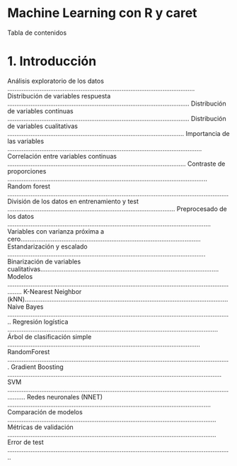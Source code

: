 # Machine Learning con R y caret

Tabla de contenidos
# 1. Introducción

Análisis exploratorio de los datos .........................................................................................................
  Distribución de variables respuesta ......................................................................................................
  Distribución de variables continuas ......................................................................................................
  Distribución de variables cualitativas ...................................................................................................
  Importancia de las variables .............................................................................................................
  Correlación entre variables continuas ....................................................................................................
  Contraste de proporciones ................................................................................................................
  Random forest ............................................................................................................................
División de los datos en entrenamiento y test ..............................................................................................
Preprocesado de los datos ..................................................................................................................
  Variables con varianza próxima a cero.....................................................................................................
  Estandarización y escalado ...............................................................................................................
  Binarización de variables cualitativas....................................................................................................
Modelos ....................................................................................................................................
  K-Nearest Neighbor (kNN)..................................................................................................................
  Naive Bayes ..............................................................................................................................
  Regresión logística ......................................................................................................................
  Árbol de clasificación simple ............................................................................................................
  RandomForest .............................................................................................................................
  Gradient Boosting ........................................................................................................................
  SVM ......................................................................................................................................
  Redes neuronales (NNET) ..................................................................................................................
Comparación de modelos .....................................................................................................................
Métricas de validación .....................................................................................................................
Error de test ..............................................................................................................................
